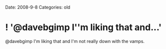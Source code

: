 Date: 2008-9-8
Categories: old

# ! '@davebgimp I''m liking that and...'

@davebgimp I'm liking that and I'm not really down with the vamps.
